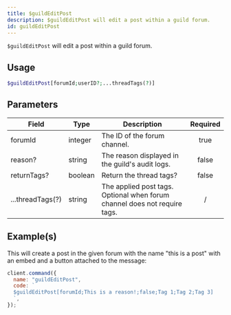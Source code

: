 ```yaml
---
title: $guildEditPost
description: $guildEditPost will edit a post within a guild forum.
id: guildEditPost
---
```


`$guildEditPost` will edit a post within a guild forum.

## Usage

```php
$guildEditPost[forumId;userID?;...threadTags(?)]
```

## Parameters

| Field            | Type    | Description                                                               | Required |
| ---------------- | ------- | ------------------------------------------------------------------------- | :------: |
| forumId          | integer | The ID of the forum channel.                                              |   true   |
| reason?          | string  | The reason displayed in the guild's audit logs.                           |  false   |
| returnTags?      | boolean | Return the thread tags?                                                   |  false   |
| ...threadTags(?) | string  | The applied post tags. Optional when forum channel does not require tags. |    /     |

## Example(s)

This will create a post in the given forum with the name "this is a post" with an embed and a button attached to the message:

```javascript
client.command({
  name: "guildEditPost",
  code: `
  $guildEditPost[forumId;This is a reason!;false;Tag 1;Tag 2;Tag 3]
  `,
});
```
